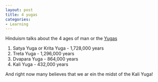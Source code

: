 ```yaml
---
layout: post
title: 4 yugas
categories:
- Learning
---
```



Hinduism talks about the 4 ages of man or the [Yugas](http://en.wikipedia.org/wiki/Yuga)

1. Satya Yuga or Krita Yuga - 1,728,000 years 
2. Treta Yuga - 1,296,000 years
3. Dvapara Yuga - 864,000 years
4. Kali Yuga - 432,000 years

And right now many believes that we ar ein the midst of the Kali Yuga!
